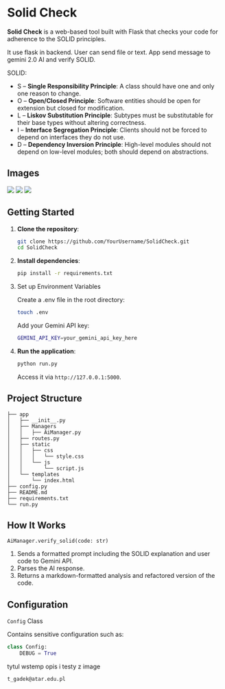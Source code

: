 # Solid Check

**Solid Check** is a web-based tool built with Flask that checks your code for adherence to the SOLID principles.

It use flask in backend. User can send file or text. App send message to gemini 2.0 AI and verify SOLID.

SOLID:
- S – **Single Responsibility Principle**: A class should have one and only one reason to change.
- O – **Open/Closed Principle**: Software entities should be open for extension but closed for modification.
- L – **Liskov Substitution Principle**: Subtypes must be substitutable for their base types without altering correctness.
- I – **Interface Segregation Principle**: Clients should not be forced to depend on interfaces they do not use.
- D – **Dependency Inversion Principle**: High-level modules should not depend on low-level modules; both should depend on abstractions.

## Images

![](https://github.com/BlackGhost0051/SolidCheck/app/img/1.png)
![](https://github.com/BlackGhost0051/SolidCheck/app/img/2.png)
![](https://github.com/BlackGhost0051/SolidCheck/app/img/3.png)





## Getting Started

1. **Clone the repository**:
   ```bash
   git clone https://github.com/YourUsername/SolidCheck.git
   cd SolidCheck
    ```

2. **Install dependencies**:
    ```bash
    pip install -r requirements.txt
    ```
3. Set up Environment Variables

   Create a .env file in the root directory:
   ```bash
   touch .env
   ```
   
   Add your Gemini API key:
   ```bash
   GEMINI_API_KEY=your_gemini_api_key_here
   ```

4. **Run the application**:
    ```bash
    python run.py
    ```
   Access it via `http://127.0.0.1:5000`.

## Project Structure

```
├── app
│   ├── __init__.py
│   ├── Managers
│   │   ├── AiManager.py
│   ├── routes.py
│   ├── static
│   │   ├── css
│   │   │   └── style.css
│   │   └── js
│   │       └── script.js
│   └── templates
│       └── index.html
├── config.py
├── README.md
├── requirements.txt
└── run.py
```

## How It Works

`AiManager.verify_solid(code: str)`

1. Sends a formatted prompt including the SOLID explanation and user code to Gemini API.
2. Parses the AI response.
3. Returns a markdown-formatted analysis and refactored version of the code.

## Configuration

`Config` Class

Contains sensitive configuration such as:

```python
class Config:
    DEBUG = True
```


tytul wstemp opis i testy z image



`t_gadek@atar.edu.pl`